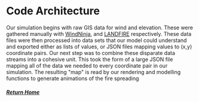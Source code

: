 # Code Architecture

Our simulation begins with raw GIS data for wind and elevation.  These were gathered manually with [WindNinja](https://www.firelab.org/project/windninja), and [LANDFIRE](https://www.landfire.gov/index.php) respectively.  These data files were then processed into data sets that our model could understand and exported either as lists of values, or JSON files mapping values to (x,y) coordinate pairs.  Our next step was to combine these disparate data streams into a cohesive unit.  This took the form of a large JSON file mapping all of the data we needed to every coordinate pair in our simulation.  The resulting "map" is read by our rendering and modelling functions to generate animations of the fire spreading

##### [Return Home](index.html)
